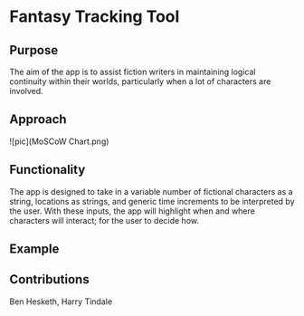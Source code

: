 # Fantasy Tracking Tool

## Purpose
The aim of the app is to assist fiction writers in maintaining logical continuity within their worlds, particularly when a lot of characters are involved.

## Approach
![pic](MoSCoW Chart.png)

## Functionality
The app is designed to take in a variable number of fictional characters as a string, locations as strings, and generic time increments to be interpreted by the user. With these inputs, the app will highlight when and where characters will interact; for the user to decide how.

## Example

## Contributions
Ben Hesketh, Harry Tindale
